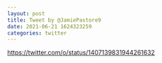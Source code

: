 ```yaml
--- 
layout: post 
title: Tweet by @JamiePastore9 
date: 2021-06-21 1624323259 
categories: twitter 
--- 
```

https://twitter.com/o/status/1407139831944261632